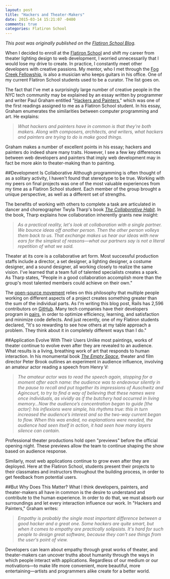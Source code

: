 ```yaml
---
layout: post
title: "Hackers and Theater-Makers"
date: 2015-03-14 15:21:07 -0400
comments: true
categories: Flatiron School
---
```


*This post was originally published on the [Flatiron School Blog](http://blog.flatironschool.com/hackers-and-theater-makers-code-as-a-creative/).*

When I decided to enroll at the [Flatiron School](http://flatironschool.com/) and shift my career from theater lighting design to web development, I worried unnecessarily that I would lose my drive to create. In practice, I constantly meet other developers with creative passions. My mentor, who I met through the [Fog Creek Fellowship](http://blog.flatironschool.com/post/107229276393/fog-creek-and-the-nyc-web-development-fellowship), is also a musician who keeps guitars in his office. One of my current Flatiron School students used to be a curator. The list goes on.

The fact that I've met a surprisingly large number of creative people in the NYC tech community may be explained by an essay written by programmer and writer Paul Graham entitled "[Hackers and Painters](http://www.paulgraham.com/hp.html)," which was one of the first readings assigned to me as a Flatiron School student. In his essay, Graham enumerates the similarities between computer programming and art. He explains:
> *What hackers and painters have in common is that they're both makers. Along with composers, architects, and writers, what hackers and painters are trying to do is make good things.*

Graham makes a number of excellent points in his essay; hackers and painters do indeed share many traits. However, I see a few key differences between web developers and painters that imply web development may in fact be more akin to theater-making than to painting.

##Development Is Collaborative
Although programming is often thought of as a solitary activity, I haven't found that stereotype to be true. Working with my peers on final projects was one of the most valuable experiences from my time as a Flatiron School student. Each member of the group brought a unique perspective, as well as a different set of strengths.

The benefits of working with others to complete a task are articulated in dancer and choreographer Twyla Tharp's book *[The Collaborative Habit](http://www.amazon.com/The-Collaborative-Habit-Lessons-Together/dp/1416576517)*. In the book, Tharp explains how collaboration inherently grants new insight:
> *As a practical reality, let's look at collaboration with a single partner. We bounce ideas off another person. Then the other person volleys them back to us. That exchange makes us hear our ideas with new ears for the simplest of reasons—what our partners say is not a literal repetition of what we said.*

Theater at its core is a collaborative art form. Most successful production staffs include a director, a set designer, a lighting designer, a costume designer, and a sound designer, all working closely to realize the same vision. I've learned that a team full of talented specialists creates a spark. As Tharp states, "People in a good collaboration accomplish more than the group's most talented members could achieve on their own."

The [open-source movement](http://en.wikipedia.org/wiki/Open-source_movement) relies on this philosophy that multiple people working on different aspects of a project creates something greater than the sum of the individual parts. As I'm writing this blog post, Rails has 2,596 contributors on [GitHub](http://github.com/rails/rails). Many tech companies have their developers program in [pairs](http://collaboration.csc.ncsu.edu/laurie/Papers/XPSardinia.PDF), in order to optimize efficiency, learning, and satisfaction and minimize code defects. And just recently, one of my Flatiron students declared, "It's so rewarding to see how others at my table approach a problem. They think about it in completely different ways than I do."

##Application Evolve With Their Users
Unlike most paintings, works of theater continue to evolve even after they are revealed to an audience. What results is a living, breathing work of art that responds to human interaction. In his monumental book *[The Empty Space](http://www.amazon.com/The-Empty-Space-Theatre-Immediate/dp/0684829576)*, theater and film director Peter Brook outlines an experiment in audience influence, involving an amateur actor reading a speech from Henry V:
> *The amateur actor was to read the speech again, stopping for a moment after each name: the audience was to endeavour silently in the pause to recall and put together its impressions of Auschwitz and Agincourt, to try to find a way of believing that these names were once individuals, as vividly as if the butchery had occurred in living memory...Now the audience’s concentration began to guide [the actor]: his inflexions were simple, his rhythms true: this in turn increased the audience’s interest and so the two-way current began to flow. When this was ended, no explanations were needed, the audience had seen itself in action, it had seen how many layers silence can contain.*

Professional theater productions hold open "previews" before the official opening night. These previews allow the team to continue shaping the show based on audience response.

Similarly, most web applications continue to grow even after they are deployed. Here at the Flatiron School, students present their projects to their classmates and instructors throughout the building process, in order to get feedback from potential users.

##But Why Does This Matter?
What I think developers, painters, and theater-makers all have in common is the desire to understand and contribute to the human experience. In order to do that, we must absorb our surroundings and let every interaction influence our work. In "Hackers and Painters," Graham writes:
> *Empathy is probably the single most important difference between a good hacker and a great one. Some hackers are quite smart, but when it comes to empathy are practically solipsists. It's hard for such people to design great software, because they can't see things from the user's point of view.*

Developers can learn about empathy through great works of theater, and theater-makers can uncover truths about humanity through the ways in which people interact with applications. Regardless of our medium or our motivations—to make  life more convenient, more beautiful, more entertaining—artists and programmers alike create for a better world.